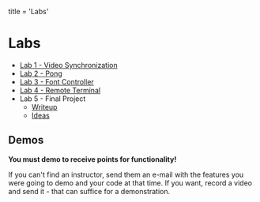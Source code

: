 title = 'Labs'

# Labs

- [Lab 1 - Video Synchronization](lab1)
- [Lab 2 - Pong](lab2)
- [Lab 3 - Font Controller](lab3)
- [Lab 4 - Remote Terminal](lab4)
- Lab 5 - Final Project
  - [Writeup](lab5)
  - [Ideas](lab5/ideas.html)

## Demos

**You must demo to receive points for functionality!**

If you can't find an instructor, send them an e-mail with the features you were going to demo and your code at that time.  If you want, record a video and send it - that can suffice for a demonstration.
